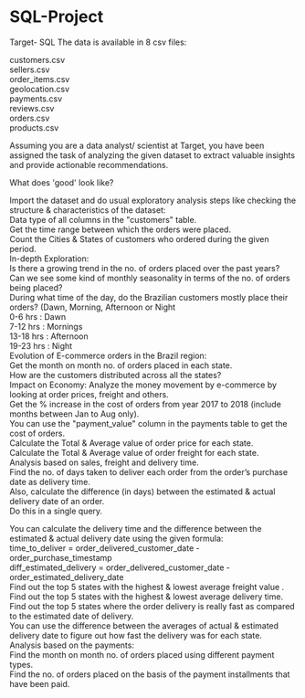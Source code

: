 # SQL-Project
Target- SQL
The data is available in 8 csv files:

customers.csv  
sellers.csv  
order_items.csv  
geolocation.csv  
payments.csv  
reviews.csv  
orders.csv  
products.csv  

Assuming you are a data analyst/ scientist at Target, you have been assigned the task of analyzing the given dataset to extract valuable insights and provide actionable recommendations.  

What does 'good' look like?  

Import the dataset and do usual exploratory analysis steps like checking the structure & characteristics of the dataset:  
Data type of all columns in the "customers" table.  
Get the time range between which the orders were placed.  
Count the Cities & States of customers who ordered during the given period.  
In-depth Exploration:  
Is there a growing trend in the no. of orders placed over the past years?  
Can we see some kind of monthly seasonality in terms of the no. of orders being placed?  
During what time of the day, do the Brazilian customers mostly place their orders? (Dawn, Morning, Afternoon or Night  
0-6 hrs : Dawn  
7-12 hrs : Mornings  
13-18 hrs : Afternoon  
19-23 hrs : Night  
Evolution of E-commerce orders in the Brazil region:  
Get the month on month no. of orders placed in each state.  
How are the customers distributed across all the states?  
Impact on Economy: Analyze the money movement by e-commerce by looking at order prices, freight and others.  
Get the % increase in the cost of orders from year 2017 to 2018 (include months between Jan to Aug only).  
You can use the "payment_value" column in the payments table to get the cost of orders.  
Calculate the Total & Average value of order price for each state.  
Calculate the Total & Average value of order freight for each state.  
Analysis based on sales, freight and delivery time.  
Find the no. of days taken to deliver each order from the order’s purchase date as delivery time.  
Also, calculate the difference (in days) between the estimated & actual delivery date of an order.  
Do this in a single query.  

You can calculate the delivery time and the difference between the estimated & actual delivery date using the given formula:  
time_to_deliver = order_delivered_customer_date - order_purchase_timestamp  
diff_estimated_delivery = order_delivered_customer_date - order_estimated_delivery_date  
Find out the top 5 states with the highest & lowest average freight value .  
Find out the top 5 states with the highest & lowest average delivery time.  
Find out the top 5 states where the order delivery is really fast as compared to the estimated date of delivery.  
You can use the difference between the averages of actual & estimated delivery date to figure out how fast the delivery was for each state.  
Analysis based on the payments:  
Find the month on month no. of orders placed using different payment types.  
Find the no. of orders placed on the basis of the payment installments that have been paid.  
